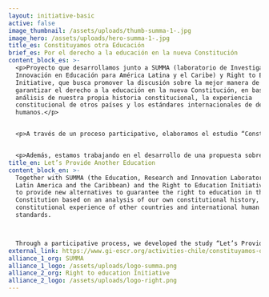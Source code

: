 ```yaml
---
layout: initiative-basic
active: false
image_thumbnail: /assets/uploads/thumb-summa-1-.jpg
image_hero: /assets/uploads/hero-summa-1-.jpg
title_es: Constituyamos otra Educación
brief_es: Por el derecho a la educación en la nueva Constitución
content_block_es: >-
  <p>Proyecto que desarrollamos junto a SUMMA (laboratorio de Investigación e
  Innovación en Educación para América Latina y el Caribe) y Right to Education
  Initiative, que busca promover la discusión sobre la mejor manera de
  garantizar el derecho a la educación en la nueva Constitución, en base de un
  análisis de nuestra propia historia constitucional, la experiencia
  constitucional de otros países y los estándares internacionales de derechos
  humanos.</p>


  <p>A través de un proceso participativo, elaboramos el estudio “Constituyamos Otra Educación: Una Mejor Sociedad es Posible  - 10 nudos constitucionales en educación y experiencias internacionales destacadas para inspirar el debate nacional”  ofrece una visión concisa y útil del derecho a la educación, en particular en el contexto del actual debate constitucional en Chile.</p>


  <p>Además, estamos trabajando en el desarrollo de una propuesta sobre cómo incorporar adecuadamente este derecho en la nueva constitución.</p>
title_en: Let’s Provide Another Education
content_block_en: >-
  Together with SUMMA (the Education, Research and Innovation Laboratory for
  Latin America and the Caribbean) and the Right to Education Initiative we work
  to provide new alternatives to guarantee the right to education in the new
  Constitution based on an analysis of our own constitutional history, the
  constitutional experience of other countries and international human rights
  standards.



  Through a participative process, we developed the study “Let’s Provide Another Education: A Better Society Is Possible - 10 Constitutional Issues in Education and Outstanding International Experiences to Inspire National Debate&quot;, which provides a concise and useful view of the right to education, particularly in the context of the current constitutional debate in Chile.
external_link: https://www.gi-escr.org/activities-chile/constituyamos-otra-educacin-campaa-por-el-derecho-a-la-educacin-en-el-proceso-constituyente-en-chile
alliance_1_org: SUMMA
alliance_1_logo: /assets/uploads/logo-summa.png
alliance_2_org: Right to education Initiative
alliance_2_logo: /assets/uploads/logo-right.png
---
```

